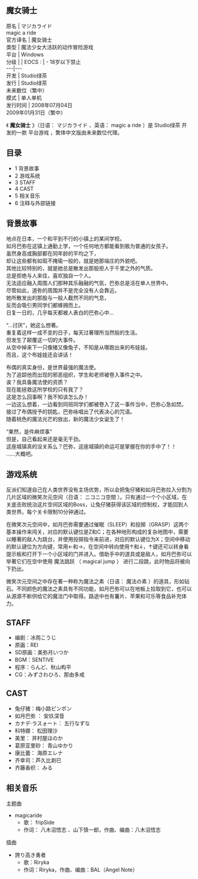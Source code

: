 魔女骑士  
---  
原名  |  マジカライド    
magic a ride  
官方译名  |  魔女骑士   
类型  |  魔法少女大活跃的动作冒险游戏   
平台  |  Windows   
分级  |  |  EOCS  :  |  \- 18岁以下禁止   
---|---  
开发  |  Studio绿茶   
发行  |  Studio绿茶   
未来数位（繁中）  
模式  |  单人单机   
发行时间  |  2008年07月04日   
2009年01月31日（繁中）  
  
《 **魔女骑士** 》（日语：  マジカライド  、英语：  magic a ride  ）是  Studio绿茶  开发的一款  平台游戏
，繁体中文版由未来数位代理。

##  目录

  * 1  背景故事 
  * 2  游戏系统 
  * 3  STAFF 
  * 4  CAST 
  * 5  相关音乐 
  * 6  注释与外部链接 

##  背景故事

地点在日本，一个和平到不行的小镇上的某间学校。  
如月巴弥在这镇上通勤上学，一个任何地方都能看到极为普通的女孩子。  
虽然身高或胸部都在同年龄的平均之下，  
却让这些都有如瑕不掩瑜一般的，就是她那端庄的外貌吧。  
其他比较特别的，就是她总是散发出那股拒人于千里之外的气质。  
总是拒绝与人来往，喜欢独自一个人。  
无法适应融入周围人们那种其乐融融的气氛，巴弥总是活在单人世界中。  
尽管如此，道弥的周围并不是完全没有人会靠近。  
她所散发出的那股与一般人截然不同的气息，  
反而会吸引男同学们都蜂拥而上。  
日复一日的，几乎每天都被人表白的巴弥心中…  
  
“…讨厌”，她这么想著。  
重复着这样一成不变的日子，每天过著理所当然般的生活。  
但发生了颠覆这一切的大事件。  
从空中掉来下一只像猪又像兔子，不知是从哪跑出来的布娃娃。  
而且，这个布娃娃还会讲话！  
  
布偶的真实身份，是世界最强的魔法使。  
为了追踪他而出现的邪恶组织，学生和老师被卷入事件之中。  
诶？我具备魔法使的资质？  
现在能拯救这所学校的只有我了？  
这是怎么回事啊？我不知该怎么办！  
一边这么想着，一边看到同班同学们都被卷入了这一事件当中，巴弥心急如焚。  
接过了布偶授予的钥匙，巴弥咏唱出了代表决心的咒语。  
随着桃色的魔法光芒的放出，新的魔法少女诞生了！  
  
“果然，是件麻烦事”  
但是，自己看起来还是毫无干劲。  
这座城镇真的没关系么？巴弥，这座城镇的命运可是掌握在你的手中了！！  
……大概吧。

##  游戏系统

反派们知道自己在人类世界没有主场优势，所以会把兔仔猪和如月巴弥拉入分割为几片区域的微笑次元空间（日语：  ニコニコ空間
）。只有通过一个个小区域，在关底击败统治这片空间区域的Boss，让兔仔猪获得该区域的控制权，才能回到人类世界。每个关卡限制10分钟通过。

在微笑次元空间中，如月巴弥需要通过催眠（SLEEP）和投掷（GRASP）这两个基本操作来闯关，对应的默认键位是Z和C；在各种地形构成的复杂地图中，需要以睡著的敌人为跳台，并使用投掷指令来前进，对应的默认键位为X；空间中移动的默认键位为方向键，常用←和→，在空间中转向使用↑和↓，↑键还可以转身看提示板和打开下一个小区域的门并进入。借助手中的道具或是敌人，如月巴弥可以举著它们在空中使用
魔法跳跃  （  magical jump  ）  进行二段跳，此时物品将被向下扔出。

微笑次元空间之中存在著一种称为魔法之素（日语：  魔法の素
）的道具，形如钻石。不同颜色的魔法之素具有不同功能，如月巴弥可以在地板上拾取到它，也可以从源源不断供给它的魔法门中取得。路途中也有薯片、苹果和可乐等食品补充体力。

##  STAFF

  * 编剧：冰雨こうじ 
  * 原画：REI 
  * SD原画：美弥月いつか 
  * BGM：SENTIVE 
  * 程序：らんど、秋山构平 
  * CG：みずさわひろ、那由多戒 

##  CAST

  * 兔仔猪：梅小路ピンポン 
  * 如月巴弥  ：  安玖深音 
  * カナデ·ラスォート：  五行なずな 
  * 科特娜：  松田理沙 
  * 美里：  井村屋ほのか 
  * 葛原亚里砂：  青山ゆかり 
  * 康比蕾：  海原エレナ 
  * 齐幸司：芦久比剥巳 
  * 齐藤香织：  みる 

##  相关音乐

主题曲

  * magicaride 
    * 歌：  fripSide 
    * 作词：  八木沼悟志  、山下慎一郎，作曲、编曲：八木沼悟志 

插曲

  * 誇り高き勇者 
    * 歌：Riryka 
    * 作词：Riryka，作曲、编曲：BAL（Angel Note） 